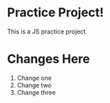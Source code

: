 # Practice Project!

This is a JS practice project.

# Changes Here

1. Change one
2. Change two
3. Change three

